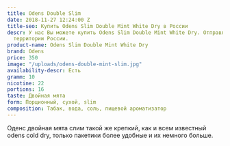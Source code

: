 ```yaml
---
title: Odens Double Slim
date: 2018-11-27 12:24:00 Z
title-seo: Купить Odens Slim Double Mint White Dry в России
descr: У нас Вы можете купить Odens Slim Double Mint White Dry. Отправляем по всей
  территории России.
product-name: Odens Slim Double Mint White Dry
brand: Odens
price: 350
image: "/uploads/odens-double-mint-slim.jpg"
availability-descr: Есть
gramm: 10
nicotine: 22
portions: 16
taste: Двойная мята
form: Порционный, сухой, slim
composition: Табак, вода, соль, пищевой ароматизатор
---
```


Оденс двойная мята слим такой же крепкий, как и всем известный odens cold dry, только пакетики более удобные и их немного больше.
